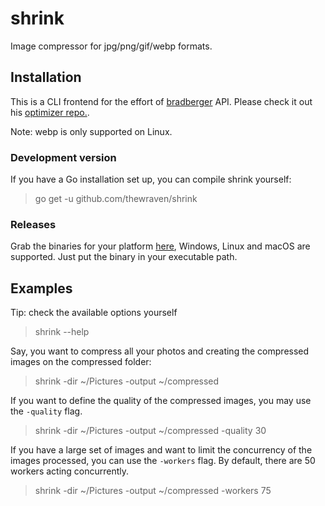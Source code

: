 # shrink
Image compressor for jpg/png/gif/webp formats.

## Installation
This is a CLI frontend for the effort of [bradberger](https://github.com/bradberger) API. Please check it out his [optimizer repo.](https://github.com/bradberger/optimizer).

Note: webp is only supported on Linux.

### Development version

If you have a Go installation set up, you can compile shrink yourself:

> go get -u github.com/thewraven/shrink

### Releases

Grab the binaries for your platform [here](https://github.com/thewraven/shrink/releases),
Windows, Linux and macOS are supported.
Just put the binary in your executable path.

## Examples

Tip: check the available options yourself

> shrink --help

Say, you want to compress all your photos and creating
the compressed images on the compressed folder:

> shrink -dir ~/Pictures  -output ~/compressed

If you want to define the quality of the compressed
images, you may use the `-quality` flag.

> shrink -dir ~/Pictures  -output ~/compressed -quality 30

If you have a large set of images and want to limit the
concurrency of the images processed, you can use the
`-workers` flag. By default, there are 50 workers acting concurrently.

> shrink -dir ~/Pictures  -output ~/compressed -workers 75
